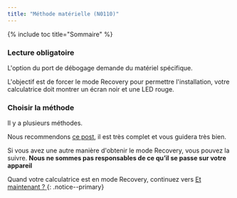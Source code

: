 ```yaml
---
title: "Méthode matérielle (N0110)"
---
```


{% include toc title="Sommaire" %}

### Lecture obligatoire

L'option du port de débogage demande du matériel spécifique.

L'objectif est de forcer le mode Recovery pour permettre l'installation, votre calculatrice doit montrer un écran noir et une LED rouge.

### Choisir la méthode

Il y a plusieurs méthodes.

Nous recommendons [ce post](https://tiplanet.org/forum/viewtopic.php?f=113&t=25191&p=263495), il est très complet et vous guidera très bien.

Si vous avez une autre manière d'obtenir le mode Recovery, vous pouvez la suivre. **Nous ne sommes pas responsables de ce qu’il se passe sur votre appareil**

Quand votre calculatrice est en mode Recovery, continuez vers [Et maintenant ? ](n0110-now-what)
{: .notice--primary}
